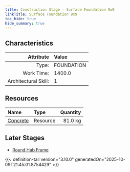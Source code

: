 ```yaml
---
title: Construction Stage - Surface Foundation 9x9
linkTitle: Surface Foundation 9x9
toc_hide: true
hide_summary: true
---
```

<!-- This is generated by the MarsSim HelpGenertor, do not edit. -->

## Characteristics

| Attribute      | Value |
|--------:|:------|
|Type:|FOUNDATION|
|Work Time:|1400.0|
|Architectural Skill:|1|

## Resources

| Name | Type | Quantity |
|:-----|:-----|-----:|
|[Concrete](/docs/definitions/resource/concrete)|Resource|81.0 kg|

## Later Stages
- [Round Hab Frame](/docs/definitions/construction/round-hab-frame)



{{< definition-tail version="3.10.0" generatedOn="2025-10-09T21:45:01.8754429" >}}

